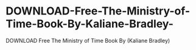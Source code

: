 # DOWNLOAD-Free-The-Ministry-of-Time-Book-By-Kaliane-Bradley-
DOWNLOAD Free The Ministry of Time Book By (Kaliane Bradley)
